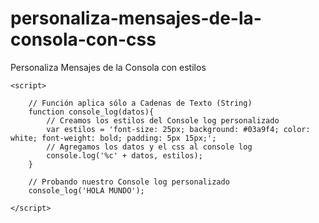 # personaliza-mensajes-de-la-consola-con-css
Personaliza Mensajes de la Consola con estilos


    <script>

        // Función aplica sólo a Cadenas de Texto (String)
        function console_log(datos){
            // Creamos los estilos del Console log personalizado
            var estilos = 'font-size: 25px; background: #03a9f4; color: white; font-weight: bold; padding: 5px 15px;';
            // Agregamos los datos y el css al console log
            console.log('%c' + datos, estilos);
        }

        // Probando nuestro Console log personalizado
        console_log('HOLA MUNDO');

    </script>
